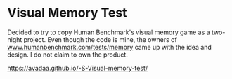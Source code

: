 # Visual Memory Test

Decided to try to copy Human Benchmark's visual memory game as a two-night project. Even though the code is mine, the owners of www.humanbenchmark.com/tests/memory came up with the idea and design. I do not claim to own the product.

https://avadaa.github.io/-S-Visual-memory-test/

